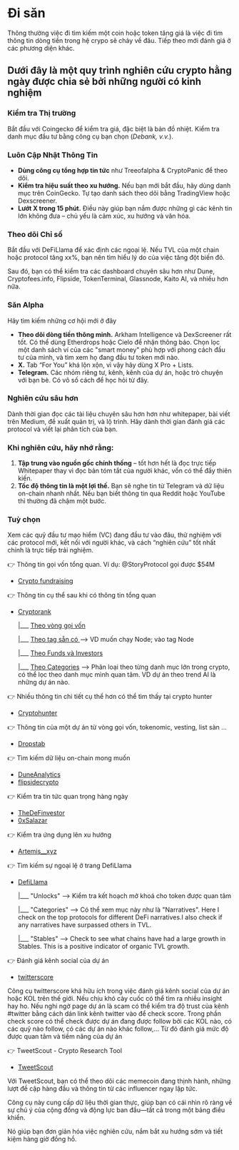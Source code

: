 # Đi săn
Thông thường việc đi tìm kiếm một coin hoặc token tăng giá là việc đi tìm thông tin dòng tiền trong hệ crypo sẽ chảy về đâu. Tiếp theo mới đánh giá ở các phương diện khác.

## Dưới đây là một quy trình nghiên cứu crypto hằng ngày được chia sẻ bởi những người có kinh nghiệm

### Kiểm tra Thị trường

Bắt đầu với Coingecko để kiểm tra giá, đặc biệt là bản đồ nhiệt. Kiểm tra danh mục đầu tư bằng công cụ bạn chọn (*Debank, v.v.*).

### Luôn Cập Nhật Thông Tin

* **Dùng công cụ tổng hợp tin tức** như Treeofalpha & CryptoPanic để theo dõi.
* **Kiểm tra hiệu suất theo xu hướng.** Nếu bạn mới bắt đầu, hãy dùng danh mục trên CoinGecko. Tự tạo danh sách theo dõi bằng TradingView hoặc Dexscreener.
* **Lướt X trong 15 phút.** Điều này giúp bạn nắm được những gì các kênh tin lớn không đưa – chủ yếu là cảm xúc, xu hướng và văn hóa.

### Theo dõi Chỉ số

Bắt đầu với DeFiLlama để xác định các ngoại lệ. Nếu TVL của một chain hoặc protocol tăng xx%, bạn nên tìm hiểu lý do của việc tăng đột biến đó.

Sau đó, bạn có thể kiểm tra các dashboard chuyên sâu hơn như Dune, Cryptofees.info, Flipside, TokenTerminal, Glassnode, Kaito AI, và nhiều hơn nữa.

### Săn Alpha

Hãy tìm kiếm những cơ hội mới ở đây

* **Theo dõi dòng tiền thông minh.** Arkham Intelligence và DexScreener rất tốt. Có thể dùng Etherdrops hoặc Cielo để nhận thông báo. Chọn lọc một danh sách ví của các "smart money" phù hợp với phong cách đầu tư của mình, và tìm xem họ đang đầu tư token mới nào.
* **X.** Tab “For You” khá lộn xộn, vì vậy hãy dùng X Pro + Lists.
* **Telegram.** Các nhóm riêng tư, kênh, kênh của dự án, hoặc trò chuyện với bạn bè. Có vô số cách để học hỏi từ đây.

### Nghiên cứu sâu hơn

Dành thời gian đọc các tài liệu chuyên sâu hơn hơn như whitepaper, bài viết trên Medium, đề xuất quản trị, và lộ trình. Hãy dành thời gian đánh giá các protocol và viết lại phân tích của bạn.

### Khi nghiên cứu, hãy nhớ rằng:

1. **Tập trung vào nguồn gốc chính thống** – tốt hơn hết là đọc trực tiếp Whitepaper thay vì đọc bản tóm tắt của người khác, vốn có thể đầy thiên kiến.
2. **Tốc độ thông tin là một lợi thế.** Bạn sẽ nghe tin từ Telegram và dữ liệu on-chain nhanh nhất. Nếu bạn biết thông tin qua Reddit hoặc YouTube thì thường đã chậm một bước.

### Tuỳ chọn

Xem các quỹ đầu tư mạo hiểm (VC) đang đầu tư vào đâu, thử nghiệm với các protocol mới, kết nối với người khác, và cách “nghiên cứu” tốt nhất chính là trực tiếp trải nghiệm.


👉 Thông tin gọi vốn tổng quan. Ví dụ: @StoryProtocol gọi được $54M

   - [Crypto fundraising](https://crypto-fundraising.info/)<base target="_blank"> 

👉 Thông tin cụ thể sau khi có thông tin tổng quan

   - [Cryptorank](https://cryptorank.io)<base target="_blank">

     |___ [Theo vòng gọi vốn](https://cryptorank.io/funding-rounds)<base target="_blank">
   
     |___ [Theo tag sẵn có ](https://cryptorank.io/tags)<base target="_blank">  --> VD muốn chạy Node; vào tag Node

     |___ [Theo Funds và Investors](https://cryptorank.io/funds)<base target="_blank"> 

     |___ [Theo Categories](https://cryptorank.io/categories)<base target="_blank"> --> Phân loại theo từng danh mục lớn trong crypto, có thể lọc theo danh mục mình quan tâm. VD dự án theo trend AI là những dự án nào.

👉 Nhiều thông tin chi tiết cụ thể hơn có thể tìm thấy tại crypto hunter

   - [Cryptohunter](https://www.cypherhunter.com/en/discover/)<base target="_blank">
   
👉 Thông tin của một dự án từ vòng gọi vốn, tokenomic, vesting, list sàn ... 

   - [Dropstab](https://dropstab.com/)<base target="_blank"> 

👉 Tìm kiếm dữ liệu on-chain mong muốn

   - [DuneAnalytics](https://twitter.com/DuneAnalytics)<base target="_blank">
   - [flipsidecrypto](https://twitter.com/flipsidecrypto)<base target="_blank">

👉 Kiểm tra tin tức quan trọng hàng ngày

   - [TheDeFinvestor](https://twitter.com/TheDeFinvestor)<base target="_blank">
   - [0xSalazar](https://twitter.com/0xSalazar)<base target="_blank">

👉 Kiểm tra ứng dụng lên xu hướng

   - [Artemis__xyz](https://app.artemis.xyz/chains)<base target="_blank">

👉 Tìm kiếm sự ngoại lệ ở trang DefiLlama

   - [DefiLlama](https://defillama.com/)<base target="_blank">

     |___ "Unlocks" --> Kiểm tra kết hoạch mở khoá cho token được quan tâm

     |___ "Categories" --> Có thể xem mục này như là "Narratives". Here I check on the top protocols for different DeFi narratives.I also check if any narratives have surpassed others in TVL.

     |___  "Stables" --> Check to see what chains have had a large growth in Stables. This is a positive indicator of organic TVL growth.

👉 Đánh giá kênh social của dự án

   - [twitterscore](https://twitterscore.io/)<base target="_blank">

   Công cụ twitterscore khá hữu ích trong việc đánh giá kênh social của dự án hoặc KOL trên thế giới. Nếu chịu khó cày cuốc có thể tìm ra nhiều insight hay ho. Nếu nghi ngờ page dự án là scam có thể kiểm tra độ trust của kênh #twitter bằng cách dán link kênh twitter vào để check score. Trong phần check score có thể check được dự án đang được follow bởi các KOL nào, có các quỹ nào follow, có các dự án nào khác follow,... Từ đó đánh giá mức độ được quan tâm và tiềm năng của dự án

👉 TweetScout - Crypto Research Tool
   - [TweetScout](https://tweetscout.io/)<base target="_blank">

   Với TweetScout, bạn có thể theo dõi các memecoin đang thịnh hành, những lượt đề cập hàng đầu và thông tin từ các influencer ngay lập tức.

   Công cụ này cung cấp dữ liệu thời gian thực, giúp bạn có cái nhìn rõ ràng về sự chú ý của cộng đồng và động lực ban đầu—tất cả trong một bảng điều khiển.

   Nó giúp bạn đơn giản hóa việc nghiên cứu, nắm bắt xu hướng sớm và tiết kiệm hàng giờ đồng hồ.